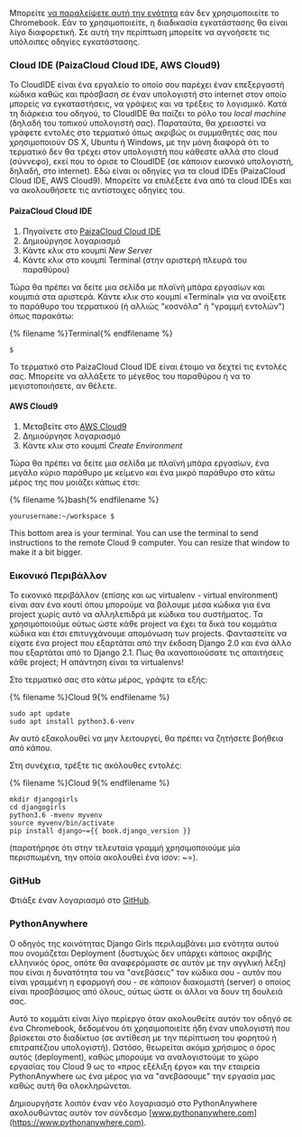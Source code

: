 Μπορείτε [ να παραλείψετε αυτή την ενότητα](http://tutorial.djangogirls.org/en/installation/#install-python) εάν δεν χρησιμοποιείτε το Chromebook. Εάν το χρησιμοποιείτε, η διαδικασία εγκατάστασης θα είναι λίγο διαφορετική. Σε αυτή την περίπτωση μπορείτε να αγνοήσετε τις υπόλοιπες οδηγίες εγκατάστασης.

### Cloud IDE (PaizaCloud Cloud IDE, AWS Cloud9)

Το CloudIDE είναι ένα εργαλείο το οποίο σου παρέχει έναν επεξεργαστή κώδικα καθώς και πρόσβαση σε έναν υπολογιστή στο internet στον οποίο μπορείς να εγκαταστήσεις, να γράψεις και να τρέξεις το λογισμικό. Κατά τη διάρκεια του οδηγού, το CloudIDE θα παίζει το ρόλο του *local machine* (δηλαδή του τοπικού υπολογιστή σας). Παραταύτα, θα χρειαστεί να γράφετε εντολές στο τερματικό όπως ακριβώς οι συμμαθητές σας που χρησιμοποιούν OS X, Ubuntu ή Windows, με την μόνη διαφορά ότι το τερματικό δεν θα τρέχει στον υπολογιστή που κάθεστε αλλά στο cloud (σύννεφο), εκεί που το όρισε το CloudIDE (σε κάποιον εικονικό υπολογιστή, δηλαδή, στο internet). Εδώ είναι οι οδηγίες για τα cloud IDEs (PaizaCloud Cloud IDE, AWS Cloud9). Μπορείτε να επιλέξετε ένα από τα cloud IDEs και να ακολουθήσετε τις αντίστοιχες οδηγίες του.

#### PaizaCloud Cloud IDE

1. Πηγαίνετε στο [PaizaCloud Cloud IDE](https://paiza.cloud/)
2. Δημιούργησε λογαριασμό
3. Κάντε κλικ στο κουμπί *New Server*
4. Κάντε κλικ στο κουμπί Terminal (στην αριστερή πλευρά του παραθύρου)

Τώρα θα πρέπει να δείτε μια σελίδα με πλαϊνή μπάρα εργασίων και κουμπιά στα αριστερά. Κάντε κλικ στο κουμπί «Terminal» για να ανοίξετε το παράθυρο του τερματικού (ή αλλιώς "κοσνόλα" ή "γραμμή εντολών") όπως παρακάτω:

{% filename %}Terminal{% endfilename %}

    $
    

Το τερματικό στο PaizaCloud Cloud IDE είναι έτοιμο να δεχτεί τις εντολές σας. Μπορείτε να αλλάξετε το μέγεθος του παραθύρου ή να το μεγιστοποιήσετε, αν θέλετε.

#### AWS Cloud9

1. Μεταβείτε στο [AWS Cloud9](https://aws.amazon.com/cloud9/)
2. Δημιούργησε λογαριασμό
3. Κάντε κλικ στο κουμπί *Create Environment*

Τώρα θα πρέπει να δείτε μια σελίδα με πλαϊνή μπάρα εργασίων, ένα μεγάλο κύριο παράθυρο με κείμενο και ένα μικρό παράθυρο στο κάτω μέρος της που μοιάζει κάπως έτσι:

{% filename %}bash{% endfilename %}

    yourusername:~/workspace $
    

This bottom area is your terminal. You can use the terminal to send instructions to the remote Cloud 9 computer. You can resize that window to make it a bit bigger.

### Εικονικό Περιβάλλον

Το εικονικό περιβάλλον (επίσης και ως virtualenv - virtual environment) είναι σαν ένα κουτί όπου μπορούμε να βάλουμε μέσα κώδικα για ένα project χωρίς αυτό να αλληλεπιδρά με κώδικα του συστήματος. Τα χρησιμοποιούμε ούτως ώστε κάθε project να έχει τα δικά του κομμάτια κώδικα και έτσι επιτυγχάνουμε απομόνωση των projects. Φανταστείτε να είχατε ένα project που εξαρτάται από την έκδοση Django 2.0 και ένα άλλο που εξαρτάται από το Django 2.1. Πως θα ικανοποιούσατε τις απαιτήσεις κάθε project; Η απάντηση είναι τα virtualenvs!

Στο τερματικό σας στο κάτω μέρος, γράψτε τα εξής:

{% filename %}Cloud 9{% endfilename %}

    sudo apt update
    sudo apt install python3.6-venv
    

Αν αυτό εξακολουθεί να μην λειτουργεί, θα πρέπει να ζητήσετε βοήθεια από κάπου.

Στη συνέχεια, τρέξτε τις ακόλουθες εντολές:

{% filename %}Cloud 9{% endfilename %}

    mkdir djangogirls
    cd djangogirls
    python3.6 -mvenv myvenv
    source myvenv/bin/activate
    pip install django~={{ book.django_version }}
    

(παρατήρησε ότι στην τελευταία γραμμή χρησιμοποιούμε μία περισπωμένη, την οποία ακολουθεί ένα ίσον: ~=).

### GitHub

Φτιάξε έναν λογαριασμό στο [GitHub](https://github.com).

### PythonAnywhere

Ο οδηγός της κοινότητας Django Girls περιλαμβάνει μια ενότητα αυτού που ονομάζεται Deployment (δυστυχώς δεν υπάρχει κάποιος ακριβής ελληνικός όρος, οπότε θα αναφερόμαστε σε αυτόν με την αγγλική λέξη) που είναι η δυνατότητα του να "ανεβάσεις" τον κώδικα σου - αυτόν που είναι γραμμένη η εφαρμογή σου - σε κάποιον διακομιστή (server) ο οποίος είναι προσβάσιμος από όλους, ούτως ώστε οι άλλοι να δουν τη δουλειά σας.

Αυτό το κομμάτι είναι λίγο περίεργο όταν ακολουθείτε αυτόν τον οδηγό σε ένα Chromebook, δεδομένου ότι χρησιμοποιείτε ήδη έναν υπολογιστή που βρίσκεται στο διαδίκτυο (σε αντίθεση με την περίπτωση του φορητού ή επιτραπέζιου υπολογιστή). Ωστόσο, θεωρείται ακόμα χρήσιμος ο όρος αυτός (deployment), καθώς μπορούμε να αναλογιστούμε το χώρο εργασίας του Cloud 9 ως το «προς εξέλιξη έργο» και την εταιρεία PythonAnywhere ως ένα μέρος για να "ανεβάσουμε" την εργασία μας καθώς αυτή θα ολοκληρώνεται.

Δημιουργήστε λοιπόν έναν νέο λογαριασμό στο PythonAnywhere ακολουθώντας αυτόν τον σύνδεσμο [www.pythonanywhere.com](https://www.pythonanywhere.com).